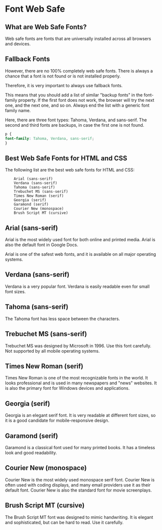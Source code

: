 # Font Web Safe

## What are Web Safe Fonts?
Web safe fonts are fonts that are universally installed across all browsers and devices.

## Fallback Fonts
However, there are no 100% completely web safe fonts. There is always a chance that a font is not found or is not installed properly.

Therefore, it is very important to always use fallback fonts.

This means that you should add a list of similar "backup fonts" in the font-family property. If the first font does not work, the browser will try the next one, and the next one, and so on. Always end the list with a generic font family name.

Here, there are three font types: Tahoma, Verdana, and sans-serif. The second and third fonts are backups, in case the first one is not found.
```css
p {
font-family: Tahoma, Verdana, sans-serif;
}
```

## Best Web Safe Fonts for HTML and CSS
The following list are the best web safe fonts for HTML and CSS:
```
    Arial (sans-serif)
    Verdana (sans-serif)
    Tahoma (sans-serif)
    Trebuchet MS (sans-serif)
    Times New Roman (serif)
    Georgia (serif)
    Garamond (serif)
    Courier New (monospace)
    Brush Script MT (cursive)
```

## Arial (sans-serif)
Arial is the most widely used font for both online and printed media. Arial is also the default font in Google Docs.

Arial is one of the safest web fonts, and it is available on all major operating systems.

## Verdana (sans-serif)
Verdana is a very popular font. Verdana is easily readable even for small font sizes.

## Tahoma (sans-serif)
The Tahoma font has less space between the characters.

## Trebuchet MS (sans-serif)
Trebuchet MS was designed by Microsoft in 1996. Use this font carefully. Not supported by all mobile operating systems.

## Times New Roman (serif)
Times New Roman is one of the most recognizable fonts in the world. It looks professional and is used in many newspapers and "news" websites. It is also the primary font for Windows devices and applications.

## Georgia (serif)
Georgia is an elegant serif font. It is very readable at different font sizes, so it is a good candidate for mobile-responsive design.

## Garamond (serif)
Garamond is a classical font used for many printed books. It has a timeless look and good readability.

## Courier New (monospace)
Courier New is the most widely used monospace serif font. Courier New is often used with coding displays, and many email providers use it as their default font. Courier New is also the standard font for movie screenplays.

## Brush Script MT (cursive)
The Brush Script MT font was designed to mimic handwriting. It is elegant and sophisticated, but can be hard to read. Use it carefully.

